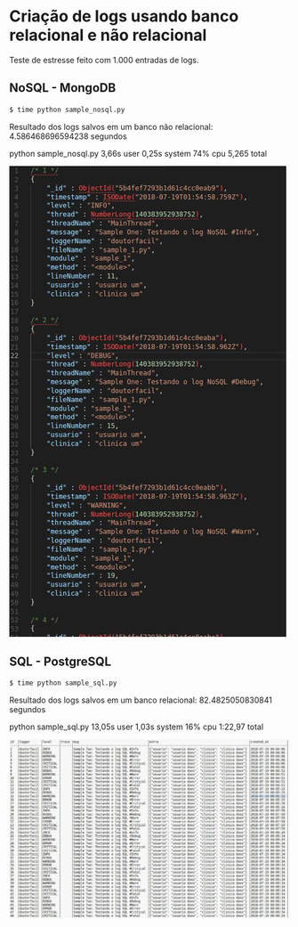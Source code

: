 # Criação de logs usando banco relacional e não relacional
Teste de estresse feito com 1.000 entradas de logs.

## NoSQL - MongoDB
```sh
$ time python sample_nosql.py
```
Resultado dos logs salvos em um banco não relacional: 4.586468696594238 segundos

python sample_nosql.py  3,66s user 0,25s system 74% cpu 5,265 total

![NoSQL Data](images/nosql_data.jpg "Data")


## SQL - PostgreSQL
```sh
$ time python sample_sql.py
```
Resultado dos logs salvos em um banco relacional: 82.4825050830841 segundos

python sample_sql.py  13,05s user 1,03s system 16% cpu 1:22,97 total

![SQL Data](images/sql_data.jpg "Data")